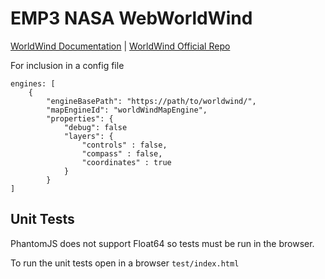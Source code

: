 # EMP3 NASA WebWorldWind
[WorldWind Documentation](https://webworldwind.org/) | [WorldWind Official Repo](https://github.com/NASAWorldWind/WebWorldWind) 

For inclusion in a config file

    engines: [
        {
            "engineBasePath": "https://path/to/worldwind/",
            "mapEngineId": "worldWindMapEngine",
            "properties": {
                "debug": false
                "layers": {
                    "controls" : false,
                    "compass" : false,
                    "coordinates" : true
                }
            } 
    ]
    
## Unit Tests
PhantomJS does not support Float64 so tests must be run in the browser. 

To run the unit tests open in a browser `test/index.html`
